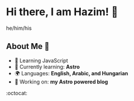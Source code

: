 # Hi there, I am Hazim! 👋
he/him/his

<!-- /![Banner Image](your_banner_image_url_here) -->

## About Me 🚀

<!--
I'm a passionate **[Your Job Title / Developer Role]** with experience in **[technologies you're proficient in]**. I love tackling complex problems, learning new skills, and collaborating with diverse teams to create innovative solutions.
-->

<!-- - 💻 I’m currently working through Codeworks 🥾⛺️ pre-course material. -->
- 📖 Learning JavaScript
- 🌱 Currently learning: **Astro**
- 🌍 Languages: **English, Arabic, and Hungarian**
- 🔭 Working on: **my Astro powered blog**

<!--
- 📫 How to reach me: **[your email address or other contact information]**
- ⚡ Fun fact: **[a fun fact about yourself]**
- 😄 Pronouns: he/him/his
-->

<!--
## My Skills 🧠

\![HTML](https://img.shields.io/badge/-HTML-E34F26?style=flat-square&logo=html5&logoColor=white)
\![CSS](https://img.shields.io/badge/-CSS-1572B6?style=flat-square&logo=css3&logoColor=white)
\![JavaScript](https://img.shields.io/badge/-JavaScript-F7DF1E?style=flat-square&logo=javascript&logoColor=black)
\![React](https://img.shields.io/badge/-React-61DAFB?style=flat-square&logo=react&logoColor=black)
\![Node.js](https://img.shields.io/badge/-Node.js-339933?style=flat-square&logo=node.js&logoColor=white)
-->
<!--
\*Replace the above skill badges with your own skills and expertise. To create more badges, use [checkout this repo](https://github.com/alexandresanlim/Badges4-README.md-Profile).*

## Featured Projects 💻

### [Project 1 Title](project_1_link)

\![Project 1 Screenshot](project_1_screenshot_url)

**[Project 1 Title]** is a **[brief project description]** built with **[technologies used]**. This project demonstrates my ability to **[skills demonstrated by the project]**. You can check out the repository [here](project_1_repository_link).

### [Project 2 Title](project_2_link)

\![Project 2 Screenshot](project_2_screenshot_url)

**[Project 2 Title]** is a **[brief project description]** built with **[technologies used]**. This project showcases my skills in **[skills demonstrated by the project]**. You can check out the repository [here](project_2_repository_link).

## Get in Touch 📬

- **[Personal Website / Blog]**(your_website_or_blog_link)
- **[LinkedIn]**(your_linkedin_profile_link)
- **[Twitter]**(your_twitter_profile_link) -->


:octocat:


<!--
**hazim/hazim** is a ✨ _special_ ✨ repository because its `README.md` (this file) appears on your GitHub profile.

Here are some ideas to get you started:

- 🔭 I’m currently working on ...
- 🌱 I’m currently learning ...
- 👯 I’m looking to collaborate on ...
- 🤔 I’m looking for help with ...
- 💬 Ask me about ...
- 📫 How to reach me: ...
- 😄 Pronouns: ...
- ⚡ Fun fact: ...
-->
